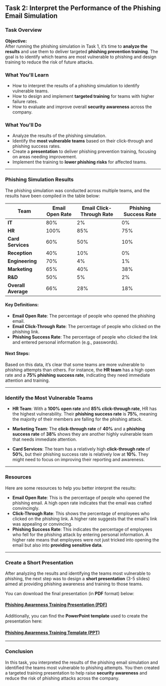 ## Task 2: Interpret the Performance of the Phishing Email Simulation

### Task Overview

**Objective:**  
After running the phishing simulation in Task 1, it’s time to **analyze the results** and use them to deliver targeted **phishing prevention training**. The goal is to identify which teams are most vulnerable to phishing and design training to reduce the risk of future attacks.

### What You'll Learn

- How to interpret the results of a phishing simulation to identify vulnerable teams.
- How to design and implement **targeted training** for teams with higher failure rates.
- How to evaluate and improve overall **security awareness** across the company.

### What You'll Do

- Analyze the results of the phishing simulation.
- Identify the **most vulnerable teams** based on their click-through and phishing success rates.
- Create a **presentation** to deliver phishing prevention training, focusing on areas needing improvement.
- Implement the training to **lower phishing risks** for affected teams.

---

### Phishing Simulation Results

The phishing simulation was conducted across multiple teams, and the results have been compiled in the table below:

| **Team**           | **Email Open Rate** | **Email Click-Through Rate** | **Phishing Success Rate** |
|--------------------|---------------------|------------------------------|---------------------------|
| **IT**             | 80%                 | 2%                           | 0%                        |
| **HR**             | 100%                | 85%                          | 75%                       |
| **Card Services**  | 60%                 | 50%                          | 10%                       |
| **Reception**      | 40%                 | 10%                          | 0%                        |
| **Engineering**    | 70%                 | 4%                           | 1%                        |
| **Marketing**      | 65%                 | 40%                          | 38%                       |
| **R&D**            | 50%                 | 5%                           | 2%                        |
| **Overall Average**| 66%                 | 28%                          | 18%                       |

#### Key Definitions:
- **Email Open Rate**: The percentage of people who opened the phishing email.
- **Email Click-Through Rate**: The percentage of people who clicked on the phishing link.
- **Phishing Success Rate**: The percentage of people who clicked the link and entered personal information (e.g., passwords).

#### Next Steps:
Based on this data, it’s clear that some teams are more vulnerable to phishing attempts than others. For instance, the **HR team** has a high open rate and a **75% phishing success rate**, indicating they need immediate attention and training.

---

### Identify the Most Vulnerable Teams

- **HR Team**: With a **100% open rate** and **85% click-through rate**, HR has the highest vulnerability. Their **phishing success rate** is **75%**, meaning the majority of their members are falling for the phishing attack.
  
- **Marketing Team**: The **click-through rate** of **40%** and a **phishing success rate** of **38%** shows they are another highly vulnerable team that needs immediate attention.

- **Card Services**: The team has a relatively high **click-through rate** of **50%**, but their phishing success rate is relatively low at **10%**. They might need to focus on improving their reporting and awareness.

---

### Resources

Here are some resources to help you better interpret the results:

- **Email Open Rate**: This is the percentage of people who opened the phishing email. A high open rate indicates that the email was crafted convincingly.
- **Click-Through Rate**: This shows the percentage of employees who clicked on the phishing link. A higher rate suggests that the email's link was appealing or convincing.
- **Phishing Success Rate**: This indicates the percentage of employees who fell for the phishing attack by entering personal information. A higher rate means that employees were not just tricked into opening the email but also into **providing sensitive data**.

---

### Create a Short Presentation

After analyzing the results and identifying the teams most vulnerable to phishing, the next step was to design a **short presentation** (3-5 slides) aimed at providing phishing awareness and training to those teams.

You can download the final presentation (in **PDF** format) below:

#### [Phishing Awareness Training Presentation (PDF)](https://github.com/cherinejoseph/phishing-email-simulation/blob/main/Phishing-Awareness-Training-Presentation.pdf)

Additionally, you can find the **PowerPoint template** used to create the presentation here:

#### [Phishing Awareness Training Template (PPT)](https://github.com/cherinejoseph/phishing-email-simulation/blob/main/Phishing-Awareness-Training-Template.pptx)

---

### Conclusion

In this task, you interpreted the results of the phishing email simulation and identified the teams most vulnerable to phishing attempts. You then created a targeted training presentation to help raise **security awareness** and reduce the risk of phishing attacks across the company.
